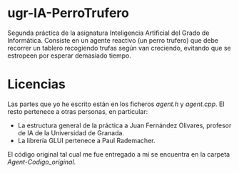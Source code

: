 # ugr-IA-PerroTrufero
Segunda práctica de la asignatura Inteligencia Artificial del Grado de Informática. Consiste en un agente reactivo (un perro trufero) que debe recorrer un tablero recogiendo trufas según van creciendo, evitando que se estropeen por esperar demasiado tiempo.

# Licencias
Las partes que yo he escrito están en los ficheros *agent.h* y *agent.cpp*. El resto pertenece a otras personas, en particular:
- La estructura general de la práctica a Juan Fernández Olivares, profesor de IA de la Universidad de Granada.
- La librería GLUI pertenece a Paul Rademacher.

El código original tal cual me fue entregado a mí se encuentra en la carpeta *Agent-Codigo_original*.

